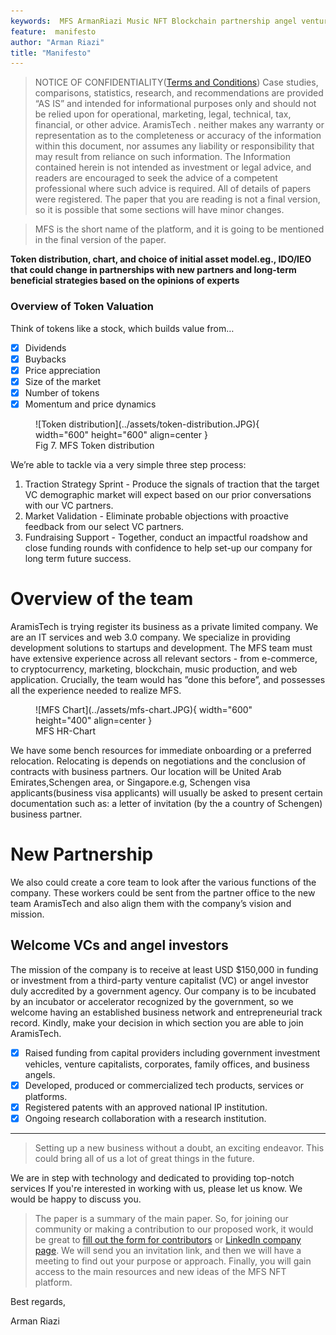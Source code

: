 ```yaml
---
keywords:  MFS ArmanRiazi Music NFT Blockchain partnership angel venture capital
feature:  manifesto
author: "Arman Riazi"
title: "Manifesto"
---
```


> NOTICE OF CONFIDENTIALITY([Terms and Conditions](Concern_Legal/Agreement_Legal.md))
Case studies, comparisons, statistics, research, and recommendations are provided “AS IS” and intended for informational purposes only and should not be relied upon for operational, marketing, legal, technical, tax, financial, or other advice. AramisTech . neither makes any warranty or representation as to the completeness or accuracy of the information within this document, nor assumes any liability or responsibility that may result from reliance on such information. The Information contained herein is not intended as investment or legal advice, and readers are encouraged to seek the advice of a competent professional where such advice is required. All of details of papers were registered. The paper that you are reading is not a final version, so it is possible that some sections will have minor changes.

> MFS is the short name of the platform, and it is going to be  mentioned  in the final version of the paper.

**Token distribution, chart, and choice of initial asset model.eg., IDO/IEO that could change in partnerships with new partners and long-term beneficial strategies based on the opinions of experts**

### Overview of Token Valuation
Think of tokens like a stock, which builds value from…

- [x] Dividends
- [x] Buybacks
- [x] Price appreciation
- [x] Size of the market
- [x] Number of tokens
- [x] Momentum and price dynamics

<figure markdown>
![Token distribution](../assets/token-distribution.JPG){ width="600" height="600" align=center }
<figcaption>Fig 7. MFS Token distribution</figcaption>
</figure>


We’re able to tackle via a very simple three step process:

1.  Traction Strategy Sprint - Produce the signals of traction that the target VC demographic market will expect based on our prior conversations with our VC partners.
2.  Market Validation - Eliminate probable objections with proactive feedback from our select VC partners.
3.  Fundraising Support - Together, conduct an impactful roadshow and close funding rounds with confidence to help set-up our company for long term future success.


# Overview of the team
AramisTech is trying register its business as a private limited company. We are an IT services and web 3.0 company. We specialize in providing development solutions to startups and development.
The MFS team must have extensive experience across all relevant sectors - from e-commerce, to cryptocurrency, marketing, blockchain, music production, and web application. Crucially, the team would has ”done this before”, and possesses all the experience needed to realize MFS.

<figure markdown>
![MFS Chart](../assets/mfs-chart.JPG){ width="600" height="400" align=center }
<figcaption> MFS HR-Chart </figcaption>
</figure>

We have some bench resources for immediate onboarding or a preferred relocation. Relocating is depends on negotiations and the conclusion of contracts with business partners. Our location will be  United Arab Emirates,Schengen area, or Singapore.e.g, Schengen visa applicants(business visa applicants) will usually be asked to present certain documentation such as:
a letter of invitation (by the a country of Schengen) business partner.

# New Partnership

We also could create a core team to look after the various functions of the company. These workers could be sent from the partner office to the new team AramisTech and also align them with the company’s vision and mission.

## Welcome VCs and angel investors

The mission of the company is to receive at least USD $150,000 in funding or investment from a third-party venture capitalist (VC) or angel investor duly accredited by a government agency.
Our company is to be incubated by an incubator or accelerator recognized by the government, so we welcome having an established business network and entrepreneurial track record. Kindly, make your decision in which section you are able to join AramisTech.

- [x] Raised funding from capital providers including government investment vehicles, venture capitalists, corporates, family offices, and business angels.
- [x] Developed, produced or commercialized tech products, services or platforms.
- [x] Registered patents with an approved national IP institution.
- [x] Ongoing research collaboration with a research institution.

---

> Setting up a new business without a doubt, an exciting endeavor. This could bring all of us a lot of great things in the future.

We are in step with technology and dedicated to providing top-notch services If you're interested in working with us, please let us know. We would be happy to discuss you.

> The paper is a summary of the main paper. So, for joining our community or making a contribution to our proposed work, it would be great to [fill out the form for contributors](../forms/Form_partnership.md) or [LinkedIn company page](https://www.linkedin.com/company/aramistech). We will send you an invitation link, and then we will have a meeting to find out your purpose or approach. Finally, you will gain access to the main resources and new ideas of the MFS NFT platform.


Best regards,

Arman Riazi
